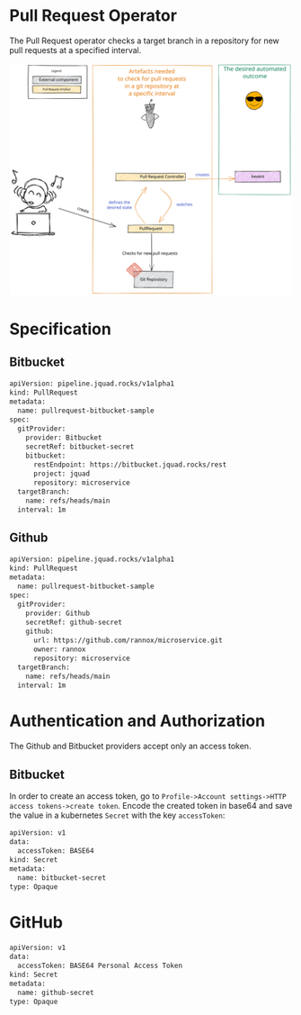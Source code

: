 # Pull Request Operator 

The Pull Request operator checks a target branch in a repository for new pull requests at a specified interval. 

![Workflow](https://github.com/jquad-group/pullrequest-operator/blob/main/img/pullrequest-operator.svg)

# Specification 

## Bitbucket

```
apiVersion: pipeline.jquad.rocks/v1alpha1
kind: PullRequest
metadata:
  name: pullrequest-bitbucket-sample
spec:
  gitProvider:
    provider: Bitbucket
    secretRef: bitbucket-secret
    bitbucket:
      restEndpoint: https://bitbucket.jquad.rocks/rest
      project: jquad
      repository: microservice
  targetBranch: 
    name: refs/heads/main
  interval: 1m
```

## Github

```
apiVersion: pipeline.jquad.rocks/v1alpha1
kind: PullRequest
metadata:
  name: pullrequest-bitbucket-sample
spec:
  gitProvider:
    provider: Github
    secretRef: github-secret
    github:
      url: https://github.com/rannox/microservice.git
      owner: rannox
      repository: microservice
  targetBranch: 
    name: refs/heads/main
  interval: 1m
```

# Authentication and Authorization

The Github and Bitbucket providers accept only an access token. 

## Bitbucket

In order to create an access token, go to `Profile->Account settings->HTTP access tokens->create token`. Encode the created token in base64 and save the value in a kubernetes `Secret` with the key `accessToken`:

```
apiVersion: v1
data:
  accessToken: BASE64
kind: Secret
metadata:
  name: bitbucket-secret
type: Opaque
```

# GitHub

```
apiVersion: v1
data:
  accessToken: BASE64 Personal Access Token
kind: Secret
metadata:
  name: github-secret
type: Opaque
```